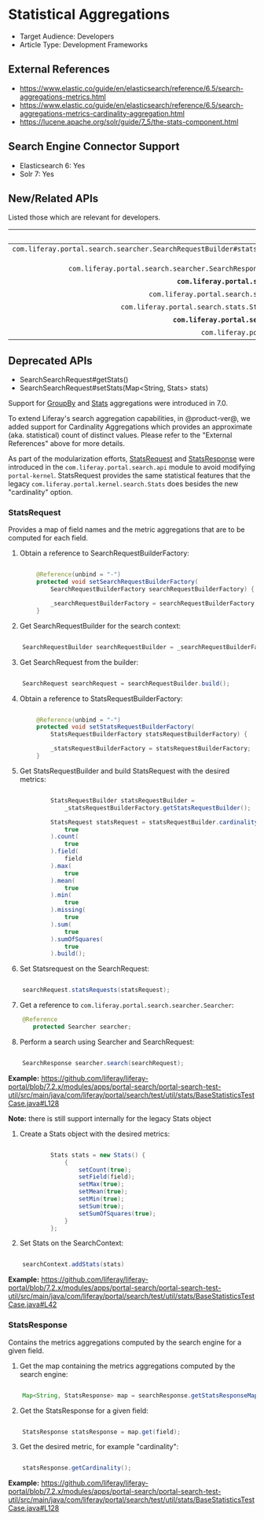 # Statistical Aggregations

* Target Audience: Developers
* Article Type: Development Frameworks

## External References

* https://www.elastic.co/guide/en/elasticsearch/reference/6.5/search-aggregations-metrics.html
* https://www.elastic.co/guide/en/elasticsearch/reference/6.5/search-aggregations-metrics-cardinality-aggregation.html
* https://lucene.apache.org/solr/guide/7_5/the-stats-component.html

## Search Engine Connector Support
* Elasticsearch 6: Yes
* Solr 7: Yes

## New/Related APIs

Listed those which are relevant for developers.
 
API (FQCN) | Provided by Artifact |
---------: | :------------------: |
`com.liferay.portal.search.searcher.SearchRequestBuilder#statsRequests(StatsRequest... statsRequests)` | com.liferay.portal.search.api
`com.liferay.portal.search.searcher.SearchResponse#getStatsResponseMap()` | com.liferay.portal.search.api
**`com.liferay.portal.search.stats.StatsRequest`** |	com.liferay.portal.search.api
`com.liferay.portal.search.stats.StatsRequestBuilder` |	com.liferay.portal.search.api
`com.liferay.portal.search.stats.StatsRequestBuilderFactory` |	com.liferay.portal.search.api
**`com.liferay.portal.search.stats.StatsResponse`** |	com.liferay.portal.search.api
`com.liferay.portal.kernel.search.Stats` | portal-kernel

## Deprecated APIs
* SearchSearchRequest#getStats()
* SearchSearchRequest#setStats(Map<String, Stats> stats)


Support for [GroupBy](https://github.com/liferay/liferay-portal/blob/7.2.x/portal-kernel/src/com/liferay/portal/kernel/search/GroupBy.java) and [Stats](https://github.com/liferay/liferay-portal/blob/7.2.x/portal-kernel/src/com/liferay/portal/kernel/search/Stats.java) aggregations were introduced in 7.0.

To extend Liferay's search aggregation capabilities, in @product-ver@, we added support for Cardinality Aggregations which provides an approximate (aka. statistical) count of distinct values. Please refer to the "External References" above for more details.

As part of the modularization efforts, [StatsRequest](https://github.com/liferay/liferay-portal/blob/7.2.x/modules/apps/portal-search/portal-search-api/src/main/java/com/liferay/portal/search/stats/StatsRequest.java) and [StatsResponse](https://github.com/liferay/liferay-portal/blob/7.2.x/modules/apps/portal-search/portal-search-api/src/main/java/com/liferay/portal/search/stats/StatsResponse.java) were introduced in the `com.liferay.portal.search.api` module to avoid modifying `portal-kernel`. StatsRequest provides the same statistical features that the legacy `com.liferay.portal.kernel.search.Stats` does besides the new "cardinality" option.

### StatsRequest

Provides a map of field names and the metric aggregations that are to be computed for each field.

1. Obtain a reference to SearchRequestBuilderFactory:
```java

    	@Reference(unbind = "-")
    	protected void setSearchRequestBuilderFactory(
    		SearchRequestBuilderFactory searchRequestBuilderFactory) {

    		_searchRequestBuilderFactory = searchRequestBuilderFactory;
    	}
```
2. Get SearchRequestBuilder for the search context:
```java

    SearchRequestBuilder searchRequestBuilder = _searchRequestBuilderFactory.getSearchRequestBuilder(searchContext);
```

3. Get SearchRequest from the builder:
```java

    SearchRequest searchRequest = searchRequestBuilder.build();
```
4. Obtain a reference to StatsRequestBuilderFactory:
```java

    	@Reference(unbind = "-")
    	protected void setStatsRequestBuilderFactory(
    		StatsRequestBuilderFactory statsRequestBuilderFactory) {

    		_statsRequestBuilderFactory = statsRequestBuilderFactory;
    	}
```
5. Get StatsRequestBuilder and build StatsRequest with the desired metrics:
```java

    		StatsRequestBuilder statsRequestBuilder =
    			_statsRequestBuilderFactory.getStatsRequestBuilder();

    		StatsRequest statsRequest = statsRequestBuilder.cardinality(
    			true
    		).count(
    			true
    		).field(
    			field
    		).max(
    			true
    		).mean(
    			true
    		).min(
    			true
    		).missing(
    			true
    		).sum(
    			true
    		).sumOfSquares(
    			true
    		).build();
```
6. Set Statsrequest on the SearchRequest:
```java

    searchRequest.statsRequests(statsRequest);
```
7. Get a reference to `com.liferay.portal.search.searcher.Searcher`:
```java
    @Reference
	   protected Searcher searcher;
```
8. Perform a search using Searcher and SearchRequest:
```java

    SearchResponse searcher.search(searchRequest);
```

**Example:** https://github.com/liferay/liferay-portal/blob/7.2.x/modules/apps/portal-search/portal-search-test-util/src/main/java/com/liferay/portal/search/test/util/stats/BaseStatisticsTestCase.java#L128

**Note:** there is still support internally for the legacy Stats object

1. Create a Stats object with the desired metrics:
```java

    		Stats stats = new Stats() {
    			{
    				setCount(true);
    				setField(field);
    				setMax(true);
    				setMean(true);
    				setMin(true);
    				setSum(true);
    				setSumOfSquares(true);
    			}
    		};
```
2. Set Stats on the SearchContext:
```java

    searchContext.addStats(stats)
```

**Example:** https://github.com/liferay/liferay-portal/blob/7.2.x/modules/apps/portal-search/portal-search-test-util/src/main/java/com/liferay/portal/search/test/util/stats/BaseStatisticsTestCase.java#L42

### StatsResponse

Contains the metrics aggregations computed by the search engine for a given field.

1. Get the map containing the metrics aggregations computed by the search engine:
```java

    Map<String, StatsResponse> map = searchResponse.getStatsResponseMap();
```
2. Get the StatsResponse for a given field:
```java

    StatsResponse statsResponse = map.get(field);
```
3. Get the desired metric, for example "cardinality":
```java

    statsResponse.getCardinality();
```

**Example:** https://github.com/liferay/liferay-portal/blob/7.2.x/modules/apps/portal-search/portal-search-test-util/src/main/java/com/liferay/portal/search/test/util/stats/BaseStatisticsTestCase.java#L128
